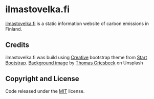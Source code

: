 # ilmastovelka.fi

[ilmastovelka.fi](http://ilmastovelka.fi/) is a static information website of carbon emissions in Finland.

## Credits

ilmastovelka.fi was build using [Creative](http://startbootstrap.com/template-overviews/creative/) bootstrap theme from [Start Bootstrap](http://startbootstrap.com/).
[Background image](https://unsplash.com/photos/LQL6WDcbfmU) by [Thomas Griesbeck](https://unsplash.com/@jack_scorner) on Unsplash

## Copyright and License

Code released under the [MIT](https://github.com/veimis/ilmastovelka.fi/blob/gh-pages/LICENSE) license.
